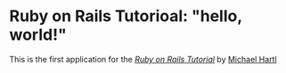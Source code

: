 # Ruby on Rails Tutorioal: "hello, world!"

This is the first application for the 
[*Ruby on Rails Tutorial*](http://www.railstutorial.org/)
 by [Michael Hartl](http://www.michaelhartl.com/)
 
